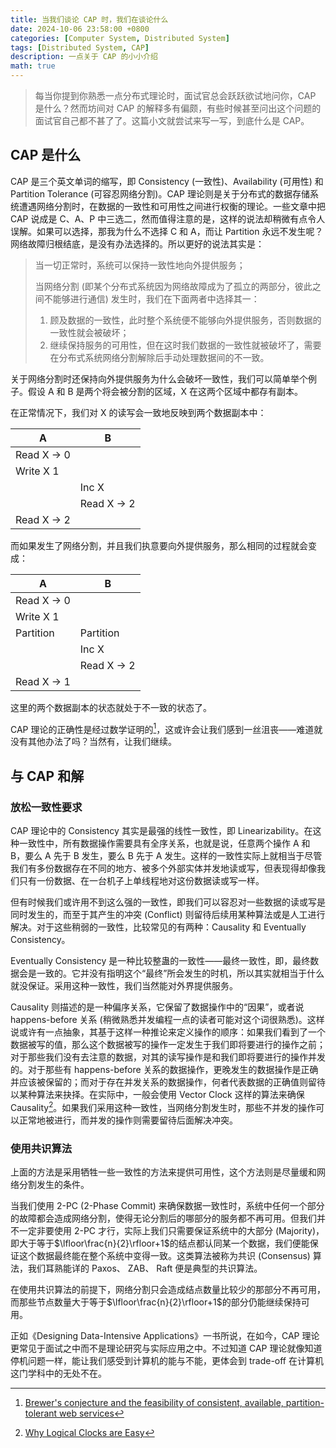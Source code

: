 ```yaml
---
title: 当我们谈论 CAP 时，我们在谈论什么
date: 2024-10-06 23:58:00 +0800
categories: [Computer System, Distributed System]
tags: [Distributed System, CAP]
description: 一点关于 CAP 的小小介绍
math: true
---
```


>每当你提到你熟悉一点分布式理论时，面试官总会跃跃欲试地问你，CAP 是什么？然而坊间对 CAP 的解释多有偏颇，有些时候甚至问出这个问题的面试官自己都不甚了了。这篇小文就尝试来写一写，到底什么是 CAP。

## CAP 是什么

CAP 是三个英文单词的缩写，即 Consistency (一致性)、Availability (可用性) 和 Partition Tolerance (可容忍网络分割)。CAP 理论则是关于分布式的数据存储系统遭遇网络分割时，在数据的一致性和可用性之间进行权衡的理论。一些文章中把 CAP 说成是 C、A、P 中三选二，然而值得注意的是，这样的说法却稍微有点令人误解。如果可以选择，那我为什么不选择 C 和 A，而让 Partition 永远不发生呢？网络故障归根结底，是没有办法选择的。所以更好的说法其实是：

>当一切正常时，系统可以保持一致性地向外提供服务；
>
>当网络分割 (即某个分布式系统因为网络故障成为了孤立的两部分，彼此之间不能够进行通信) 发生时，我们在下面两者中选择其一：
>
>1. 顾及数据的一致性，此时整个系统便不能够向外提供服务，否则数据的一致性就会被破坏；
>2. 继续保持服务的可用性，但在这时我们数据的一致性就被破坏了，需要在分布式系统网络分割解除后手动处理数据间的不一致。

关于网络分割时还保持向外提供服务为什么会破坏一致性，我们可以简单举个例子。假设 A 和 B 是两个将会被分割的区域，X 在这两个区域中都存有副本。

在正常情况下，我们对 X 的读写会一致地反映到两个数据副本中：

| A           | B           |
| ----------- | ----------- |
| Read X -> 0 |             |
| Write X 1   |             |
|             | Inc X       |
|             | Read X -> 2 |
| Read X -> 2 |             |

而如果发生了网络分割，并且我们执意要向外提供服务，那么相同的过程就会变成：

| A           | B           |
| ----------- | ----------- |
| Read X -> 0 |             |
| Write X 1   |             |
| Partition   | Partition   |
|             | Inc X       |
|             | Read X -> 2 |
| Read X -> 1 |             |

这里的两个数据副本的状态就处于不一致的状态了。

CAP 理论的正确性是经过数学证明的[^1]，这或许会让我们感到一丝沮丧——难道就没有其他办法了吗？当然有，让我们继续。

## 与 CAP 和解

### 放松一致性要求

CAP 理论中的 Consistency 其实是最强的线性一致性，即 Linearizability。在这种一致性中，所有数据操作需要具有全序关系，也就是说，任意两个操作 A 和 B，要么 A 先于 B 发生，要么 B 先于 A 发生。这样的一致性实际上就相当于尽管我们有多份数据存在不同的地方、被多个外部实体并发地读或写，但表现得却像我们只有一份数据、在一台机子上单线程地对这份数据读或写一样。

但有时候我们或许用不到这么强的一致性，即我们可以容忍对一些数据的读或写是同时发生的，而至于其产生的冲突 (Conflict) 则留待后续用某种算法或是人工进行解决。对于这些稍弱的一致性，比较常见的有两种：Causality 和 Eventually Consistency。

Eventually Consistency 是一种比较整蛊的一致性——最终一致性，即，最终数据会是一致的。它并没有指明这个“最终”所会发生的时机，所以其实就相当于什么就没保证。采用这种一致性，我们当然能对外界提供服务。

Causality 则描述的是一种偏序关系，它保留了数据操作中的“因果”，或者说 happens-before 关系 (稍微熟悉并发编程一点的读者可能对这个词很熟悉)。这样说或许有一点抽象，其基于这样一种推论来定义操作的顺序：如果我们看到了一个数据被写的值，那么这个数据被写的操作一定发生于我们即将要进行的操作之前；对于那些我们没有去注意的数据，对其的读写操作是和我们即将要进行的操作并发的。对于那些有 happens-before 关系的数据操作，更晚发生的数据操作是正确并应该被保留的；而对于存在并发关系的数据操作，何者代表数据的正确值则留待以某种算法来抉择。在实际中，一般会使用 Vector Clock 这样的算法来确保 Causality[^2]。如果我们采用这种一致性，当网络分割发生时，那些不并发的操作可以正常地被进行，而并发的操作则需要留待后面解决冲突。

### 使用共识算法

上面的方法是采用牺牲一些一致性的方法来提供可用性，这个方法则是尽量缓和网络分割发生的条件。

当我们使用 2-PC (2-Phase Commit) 来确保数据一致性时，系统中任何一个部分的故障都会造成网络分割，使得无论分割后的哪部分的服务都不再可用。但我们并不一定非要使用 2-PC 才行，实际上我们只需要保证系统中的大部分 (Majority)，即大于等于$\lfloor\frac{n}{2}\rfloor+1$的结点都认同某一个数据，我们便能保证这个数据最终能在整个系统中变得一致。这类算法被称为共识 (Consensus) 算法，我们耳熟能详的 Paxos、 ZAB、 Raft 便是典型的共识算法。

在使用共识算法的前提下，网络分割只会造成结点数量比较少的那部分不再可用，而那些节点数量大于等于$\lfloor\frac{n}{2}\rfloor+1$的部分仍能继续保持可用。

正如《Designing Data-Intensive Applications》一书所说，在如今，CAP 理论更常见于面试之中而不是理论研究与实际应用之中。不过知道 CAP 理论就像知道停机问题一样，能让我们感受到计算机的能与不能，更体会到 trade-off 在计算机这门学科中的无处不在。

[^1]: [Brewer's conjecture and the feasibility of consistent, available, partition-tolerant web services](https://dl.acm.org/doi/10.1145/564585.564601)
[^2]: [Why Logical Clocks are Easy](https://queue.acm.org/detail.cfm?id=2917756)
